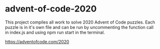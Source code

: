 # advent-of-code-2020

This project compiles all work to solve 2020 Advent of Code puzzles.  Each puzzle is in it's own file and can be run by uncommenting the function call
in index.js and using npm run start in the terminal.

https://adventofcode.com/2020
